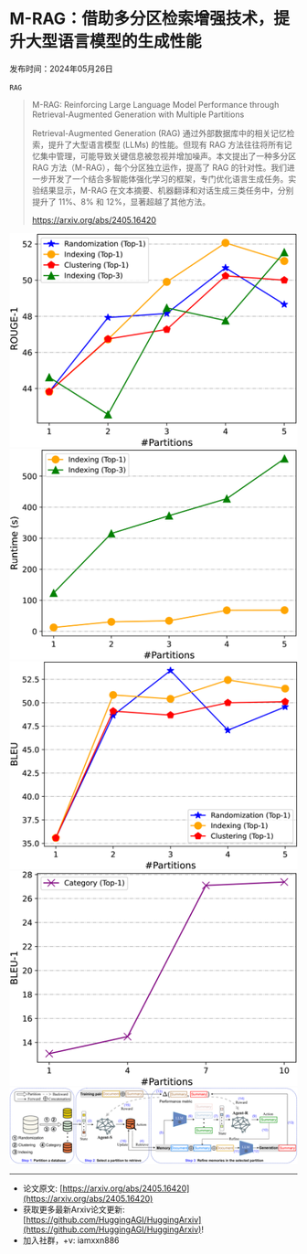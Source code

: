 # M-RAG：借助多分区检索增强技术，提升大型语言模型的生成性能
发布时间：2024年05月26日

`RAG`
> M-RAG: Reinforcing Large Language Model Performance through Retrieval-Augmented Generation with Multiple Partitions
>
> Retrieval-Augmented Generation (RAG) 通过外部数据库中的相关记忆检索，提升了大型语言模型 (LLMs) 的性能。但现有 RAG 方法往往将所有记忆集中管理，可能导致关键信息被忽视并增加噪声。本文提出了一种多分区 RAG 方法（M-RAG），每个分区独立运作，提高了 RAG 的针对性。我们进一步开发了一个结合多智能体强化学习的框架，专门优化语言生成任务。实验结果显示，M-RAG 在文本摘要、机器翻译和对话生成三类任务中，分别提升了 11%、8% 和 12%，显著超越了其他方法。
>
> https://arxiv.org/abs/2405.16420

![](https://raw.githubusercontent.com/HuggingAGI/HuggingArxiv/main/paper_images/2405.16420/x1.png)
![](https://raw.githubusercontent.com/HuggingAGI/HuggingArxiv/main/paper_images/2405.16420/x2.png)
![](https://raw.githubusercontent.com/HuggingAGI/HuggingArxiv/main/paper_images/2405.16420/x3.png)
![](https://raw.githubusercontent.com/HuggingAGI/HuggingArxiv/main/paper_images/2405.16420/x4.png)
![](https://raw.githubusercontent.com/HuggingAGI/HuggingArxiv/main/paper_images/2405.16420/x5.png)

<hr />

- 论文原文: [https://arxiv.org/abs/2405.16420](https://arxiv.org/abs/2405.16420)
- 获取更多最新Arxiv论文更新: [https://github.com/HuggingAGI/HuggingArxiv](https://github.com/HuggingAGI/HuggingArxiv)!
- 加入社群，+v: iamxxn886